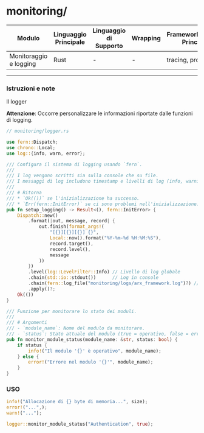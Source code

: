 # monitoring/
| Modulo                     | Linguaggio Principale | Linguaggio di Supporto | Wrapping | Framework/Librerie Principali |
| -------------------------- | --------------------- | ---------------------- | -------- | ----------------------------- |
| Monitoraggio e logging     | Rust                  | -                      | -        | tracing, prometheus           |

---

### Istruzioni e note

Il logger

**Attenzione**: Occorre personalizzare le informazioni riportate dalle funzioni di logging.

```Rust
// monitoring/logger.rs

use fern::Dispatch;
use chrono::Local;
use log::{info, warn, error};

/// Configura il sistema di logging usando `fern`.
///
/// I log vengono scritti sia sulla console che su file.
/// I messaggi di log includono timestamp e livelli di log (info, warning, error, etc.).
///
/// # Ritorna
/// * `Ok(())` se l'inizializzazione ha successo.
/// * `Err(fern::InitError)` se ci sono problemi nell'inizializzazione.
pub fn setup_logging() -> Result<(), fern::InitError> {
    Dispatch::new()
        .format(|out, message, record| {
            out.finish(format_args!(
                "[{}][{}][{}] {}",
                Local::now().format("%Y-%m-%d %H:%M:%S"),
                record.target(),
                record.level(),
                message
            ))
        })
        .level(log::LevelFilter::Info) // Livello di log globale
        .chain(std::io::stdout())      // Log in console
        .chain(fern::log_file("monitoring/logs/arx_framework.log")?) // Log in file
        .apply()?;
    Ok(())
}

/// Funzione per monitorare lo stato dei moduli.
///
/// # Argomenti
/// - `module_name`: Nome del modulo da monitorare.
/// - `status`: Stato attuale del modulo (true = operativo, false = errore).
pub fn monitor_module_status(module_name: &str, status: bool) {
    if status {
        info!("Il modulo '{}' è operativo", module_name);
    } else {
        error!("Errore nel modulo '{}'", module_name);
    }
}

```

### USO

```Rust
info!("Allocazione di {} byte di memoria...", size);
error!("...",);
warn!("...");

logger::monitor_module_status("Authentication", true);
```